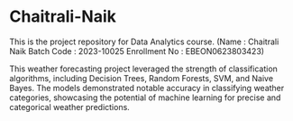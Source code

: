 # Chaitrali-Naik
This is the project repository for Data Analytics course.  (Name : Chaitrali Naik  Batch Code : 2023-10025  Enrollment No : EBEON0623803423)

This weather forecasting project leveraged the strength of classification algorithms, including Decision Trees, Random Forests, SVM, and Naive Bayes. The models demonstrated notable accuracy in classifying weather categories, showcasing the potential of machine learning for precise and categorical weather predictions.
